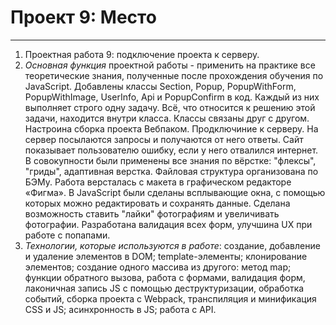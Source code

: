 # Проект 9: Место
------

1. Проектная работа 9: подключение проекта к серверу. 
2. *Основная функция* проектной работы - применить на практике все теоретические знания, полученные после прохождения обучения по JavaScript. Добавлены классы Section, Popup, PopupWithForm, PopupWithImage, UserInfo, Api и PopupConfirm в код. Каждый из них выполняет строго одну задачу. Всё, что относится к решению этой задачи, находится внутри класса. Классы связаны друг с другом. Настроина сборка проекта Вебпаком. Продключиние к серверу. На сервер посылаются запросы и получаются от него ответы. Сайт показывает пользователю ошибку, если у него отвалился интернет.
В совокупности были применены все знания по вёрстке: "флексы", "гриды", адаптивная верстка. Файловая структура организована по БЭМу. Работа версталась с макета в графическом редакторе «Фигма». В JavaScript были сделаны всплывающие окна, с помощью которых можно редактировать и сохранять данные. Сделана возможность ставить "лайки" фотографиям и увеличивать фотографии. Разработана валидация всех форм, улучшина UX при работе с попапами.
3. *Технологии, которые используются в работе*: создание, добавление и удаление элементов в DOM; template-элементы; клонирование элементов; создание одного массива из другого: метод map; функции обратного вызова, работа с формами, валидация форм, лаконичная запись JS c помощью деструктуризации, обработка событий, сборка проекта с Webpack, транспиляция и минификация CSS и JS; асинхронность в JS; работа с API. 

